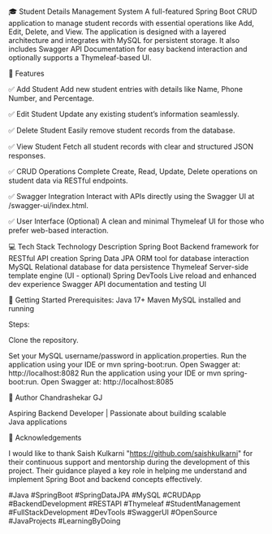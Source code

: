 🎓 Student Details Management System
A full-featured Spring Boot CRUD application to manage student records with essential operations like Add, Edit, Delete, and View. The application is designed with a layered architecture and integrates with MySQL for persistent storage. It also includes Swagger API Documentation for easy backend interaction and optionally supports a Thymeleaf-based UI.

🔧 Features

✅ Add Student Add new student entries with details like Name, Phone Number, and Percentage.

✅ Edit Student Update any existing student’s information seamlessly.

✅ Delete Student Easily remove student records from the database.

✅ View Student Fetch all student records with clear and structured JSON responses.

✅ CRUD Operations Complete Create, Read, Update, Delete operations on student data via RESTful endpoints.

✅ Swagger Integration Interact with APIs directly using the Swagger UI at /swagger-ui/index.html.

✅ User Interface (Optional) A clean and minimal Thymeleaf UI for those who prefer web-based interaction.

💻 Tech Stack Technology Description Spring Boot Backend framework for RESTful API creation Spring Data JPA ORM tool for database interaction MySQL Relational database for data persistence Thymeleaf Server-side template engine (UI - optional) Spring DevTools Live reload and enhanced dev experience Swagger API documentation and testing UI

🚀 Getting Started Prerequisites: Java 17+ Maven MySQL installed and running

Steps:

Clone the repository.

Set your MySQL username/password in application.properties.
Run the application using your IDE or mvn spring-boot:run.
Open Swagger at: http://localhost:8082
Run the application using your IDE or mvn spring-boot:run. Open Swagger at: http://localhost:8085

🙌 Author Chandrashekar GJ 

Aspiring Backend Developer | Passionate about building scalable Java applications

🙏 Acknowledgements

I would like to thank Saish Kulkarni "https://github.com/saishkulkarni" for their continuous support and mentorship during the development of this project. Their guidance played a key role in helping me understand and implement Spring Boot and backend concepts effectively.

#Java #SpringBoot #SpringDataJPA #MySQL #CRUDApp #BackendDevelopment #RESTAPI #Thymeleaf #StudentManagement #FullStackDevelopment #DevTools #SwaggerUI #OpenSource #JavaProjects #LearningByDoing

